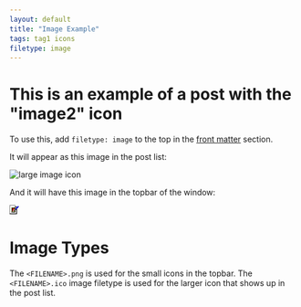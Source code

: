 ```yaml
---
layout: default
title: "Image Example"
tags: tag1 icons
filetype: image
---
```


# This is an example of a post with the "image2" icon

To use this, add `filetype: image` to the top in the [front matter](https://jekyllrb.com/docs/front-matter/) section.

It will appear as this image in the post list:

![large image icon](/assets/img/image.ico)

And it will have this image in the topbar of the window:

![small image icon](/assets/img/image.png)

# Image Types

The `<FILENAME>.png` is used for the small icons in the topbar. The `<FILENAME>.ico` image filetype is used for the larger icon that shows up in the post list.
